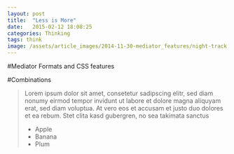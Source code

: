 ```yaml
---
layout: post
title:  "Less is More"
date:   2015-02-12 18:08:25
categories: Thinking
tags: think
image: /assets/article_images/2014-11-30-mediator_features/night-track.JPG
---
```

#Mediator Formats and CSS features




#Combinations
>Lorem ipsum dolor sit amet, consetetur sadipscing elitr, sed diam nonumy eirmod tempor invidunt ut labore et dolore magna aliquyam erat, sed diam voluptua. At vero eos et accusam et justo duo dolores et ea rebum. Stet clita kasd gubergren, no sea takimata sanctus
>
> - Apple
> - Banana
> - Plum

